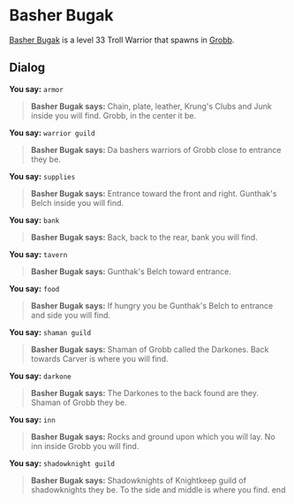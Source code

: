 # Basher Bugak



[Basher Bugak](/npc/52005) is a level 33 Troll Warrior that spawns in [Grobb](/zone/52).



## Dialog

**You say:** `armor`



>**Basher Bugak says:** Chain, plate, leather, Krung's Clubs and Junk inside you will find.  Grobb, in the center it be.

**You say:** `warrior guild`



>**Basher Bugak says:** Da bashers warriors of Grobb close to entrance they be.

**You say:** `supplies`



>**Basher Bugak says:** Entrance toward the front and right.  Gunthak's Belch inside you will find.

**You say:** `bank`



>**Basher Bugak says:** Back, back to the rear, bank you will find.

**You say:** `tavern`



>**Basher Bugak says:** Gunthak's Belch toward entrance.

**You say:** `food`



>**Basher Bugak says:** If hungry you be Gunthak's Belch to entrance and side you will find.

**You say:** `shaman guild`



>**Basher Bugak says:** Shaman of Grobb called the Darkones.  Back towards Carver is where you will find.

**You say:** `darkone`



>**Basher Bugak says:** The Darkones to the back found are they.  Shaman of Grobb they be.

**You say:** `inn`



>**Basher Bugak says:** Rocks and ground upon which you will lay.  No inn inside Grobb you will find.

**You say:** `shadowknight guild`



>**Basher Bugak says:** Shadowknights of Knightkeep guild of shadowknights they be.  To the side and middle is where you find.
end